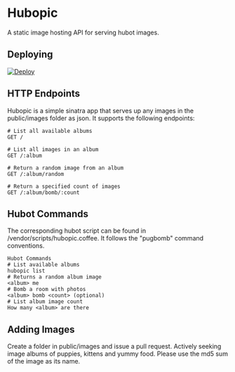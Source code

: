 Hubopic
========

A static image hosting API for serving hubot images.

Deploying
---------
[![Deploy](https://www.herokucdn.com/deploy/button.png)](https://heroku.com/deploy?template=https://github.com/ngmaloney/hubopic)

HTTP Endpoints
--------------

Hubopic is a simple sinatra app that serves up any images in the public/images
folder as json. It supports the following endpoints:

    # List all available albums
    GET /

    # List all images in an album
    GET /:album

    # Return a random image from an album
    GET /:album/random

    # Return a specified count of images
    GET /:album/bomb/:count

Hubot Commands
--------------

The corresponding hubot script can be found in /vendor/scripts/hubopic.coffee.
It follows the "pugbomb" command conventions.

    Hubot Commands
    # List available albums
    hubopic list
    # Returns a random album image
    <album> me
    # Bomb a room with photos
    <album> bomb <count> (optional)
    # List album image count
    How many <album> are there


Adding Images
-------------
Create a folder in public/images and issue a pull request. Actively seeking
image albums of puppies, kittens and yummy food. Please use the md5 sum of the image as its name.
